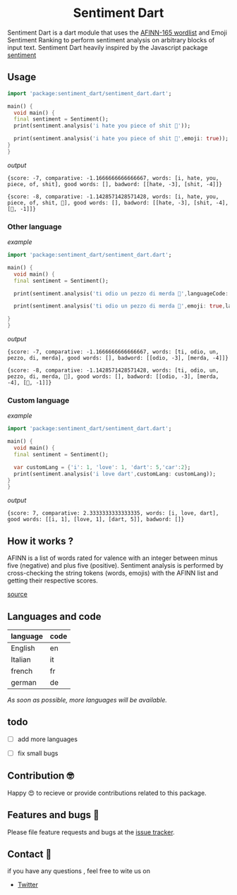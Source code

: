 <h1 align="center"> Sentiment Dart </h1>

Sentiment Dart is a dart module that uses the [AFINN-165 wordlist](https://www2.imm.dtu.dk/pubdb/views/publication_details.php?id=6010) and Emoji Sentiment Ranking to perform sentiment analysis on arbitrary blocks of input text. Sentiment Dart heavily inspired by the Javascript package [sentiment](https://www.npmjs.com/package/sentiment)

## Usage

```dart
import 'package:sentiment_dart/sentiment_dart.dart';

main() {
  void main() {
  final sentiment = Sentiment();
  print(sentiment.analysis('i hate you piece of shit 💩'));

  print(sentiment.analysis('i hate you piece of shit 💩',emoji: true));
}
}
```
*output*

```output
{score: -7, comparative: -1.1666666666666667, words: [i, hate, you, piece, of, shit], good words: [], badword: [[hate, -3], [shit, -4]]}

{score: -8, comparative: -1.1428571428571428, words: [i, hate, you, piece, of, shit, 💩], good words: [], badword: [[hate, -3], [shit, -4], [💩, -1]]}
```

### Other language

*example*

```dart
import 'package:sentiment_dart/sentiment_dart.dart';

main() {
  void main() {
  final sentiment = Sentiment();

  print(sentiment.analysis('ti odio un pezzo di merda 💩',languageCode: 'it'));

  print(sentiment.analysis('ti odio un pezzo di merda 💩',emoji: true,languageCode: 'it'));

}
}
```

*output*

```output
{score: -7, comparative: -1.1666666666666667, words: [ti, odio, un, pezzo, di, merda], good words: [], badword: [[odio, -3], [merda, -4]]}

{score: -8, comparative: -1.1428571428571428, words: [ti, odio, un, pezzo, di, merda, 💩], good words: [], badword: [[odio, -3], [merda, -4], [💩, -1]]}
```

### Custom language

*example*

```dart
import 'package:sentiment_dart/sentiment_dart.dart';

main() {
  void main() {
  final sentiment = Sentiment();

  var customLang = {'i': 1, 'love': 1, 'dart': 5,'car':2};
  print(sentiment.analysis('i love dart',customLang: customLang));
}
}
```
*output*

```output
{score: 7, comparative: 2.3333333333333335, words: [i, love, dart], good words: [[i, 1], [love, 1], [dart, 5]], badword: []}

```

## How it works ?

AFINN is a list of words rated for valence with an integer between minus five (negative) and plus five (positive). Sentiment analysis is performed by cross-checking the string tokens (words, emojis) with the AFINN list and getting their respective scores.

[source](https://github.com/thisandagain/sentiment#afinn)

## Languages and code

| language | code |
| --       | --   |
| English  | en   |
| Italian  | it   |
| french   | fr   |
| german   | de   |

*As soon as possible, more languages will be available.*

## todo

- [ ] add more languages

- [ ] fix small bugs

## Contribution 🤓
Happy 😍 to recieve or provide contributions related to this package.

## Features and bugs  🐛

Please file feature requests and bugs at the [issue tracker][tracker].

[tracker]: https://github.com/buckthorndev/sentiment_dart/issues

## Contact 📧

if you have any questions , feel free to wite us on

- [Twitter](https://twitter.com/buckthorndev)